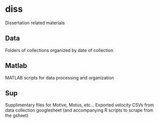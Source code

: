 # diss

Dissertation related materials

## Data

Folders of collections organized by date of collection

## Matlab

MATLAB scripts for data processing and organization

## Sup

Supplimentary files for Motive, Motus, etc...
Exported velocity CSVs from data collection googlesheet (and accompanying R scripts to scrape from the gsheet)